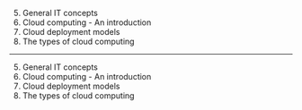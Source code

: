 5. General IT concepts
6. Cloud computing - An introduction
7. Cloud deployment models
8. The types of cloud computing

---

5. General IT concepts
6. Cloud computing - An introduction
7. Cloud deployment models
8. The types of cloud computing
